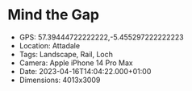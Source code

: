 # Mind the Gap

- GPS: 57.39444722222222,-5.455297222222223
- Location: Attadale
- Tags: Landscape, Rail, Loch
- Camera: Apple iPhone 14 Pro Max
- Date: 2023-04-16T14:04:22.000+01:00
- Dimensions: 4013x3009
